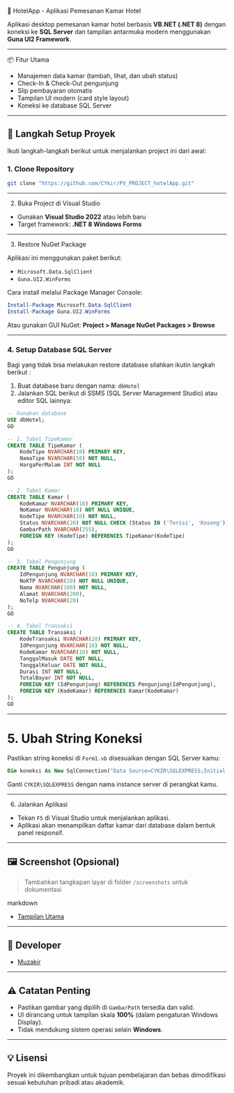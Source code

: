 🏨 HotelApp - Aplikasi Pemesanan Kamar Hotel

Aplikasi desktop pemesanan kamar hotel berbasis **VB.NET (.NET 8)** dengan koneksi ke **SQL Server** dan tampilan antarmuka modern menggunakan **Guna UI2 Framework**.

---

📦 Fitur Utama

- Manajemen data kamar (tambah, lihat, dan ubah status)
- Check-In & Check-Out pengunjung
- Slip pembayaran otomatis
- Tampilan UI modern (card style layout)
- Koneksi ke database SQL Server

---

## 🔧 Langkah Setup Proyek

Ikuti langkah-langkah berikut untuk menjalankan project ini dari awal:

### 1. Clone Repository

```bash
git clone "https://github.com/CYkir/PV_PROJECT_hotelApp.git"
```



---

 2. Buka Project di Visual Studio

- Gunakan **Visual Studio 2022** atau lebih baru
- Target framework: **.NET 8 Windows Forms**

---

 3. Restore NuGet Package

Aplikasi ini menggunakan paket berikut:

- `Microsoft.Data.SqlClient`
- `Guna.UI2.WinForms`

Cara install melalui Package Manager Console:

```powershell
Install-Package Microsoft.Data.SqlClient
Install-Package Guna.UI2.WinForms
```

Atau gunakan GUI NuGet:
**Project > Manage NuGet Packages > Browse**

---

### 4. Setup Database SQL Server

Bagi yang tidak bisa melakukan restore database silahkan ikutin langkah berikut :

1. Buat database baru dengan nama: `dbHotel`
2. Jalankan SQL berikut di SSMS (SQL Server Management Studio) atau editor SQL lainnya:

```sql
-- Gunakan database
USE dbHotel;
GO

-- 1. Tabel TipeKamar
CREATE TABLE TipeKamar (
    KodeTipe NVARCHAR(10) PRIMARY KEY,
    NamaTipe NVARCHAR(50) NOT NULL,
    HargaPerMalam INT NOT NULL
);
GO

-- 2. Tabel Kamar
CREATE TABLE Kamar (
    KodeKamar NVARCHAR(10) PRIMARY KEY,
    NoKamar NVARCHAR(10) NOT NULL UNIQUE,
    KodeTipe NVARCHAR(10) NOT NULL,
    Status NVARCHAR(20) NOT NULL CHECK (Status IN ('Terisi', 'Kosong')),
    GambarPath NVARCHAR(255),
    FOREIGN KEY (KodeTipe) REFERENCES TipeKamar(KodeTipe)
);
GO

-- 3. Tabel Pengunjung
CREATE TABLE Pengunjung (
    IdPengunjung NVARCHAR(10) PRIMARY KEY,
    NoKTP NVARCHAR(20) NOT NULL UNIQUE,
    Nama NVARCHAR(100) NOT NULL,
    Alamat NVARCHAR(200),
    NoTelp NVARCHAR(20)
);
GO

-- 4. Tabel Transaksi
CREATE TABLE Transaksi (
    KodeTransaksi NVARCHAR(20) PRIMARY KEY,
    IdPengunjung NVARCHAR(10) NOT NULL,
    KodeKamar NVARCHAR(10) NOT NULL,
    TanggalMasuk DATE NOT NULL,
    TanggalKeluar DATE NOT NULL,
    Durasi INT NOT NULL,
    TotalBayar INT NOT NULL,
    FOREIGN KEY (IdPengunjung) REFERENCES Pengunjung(IdPengunjung),
    FOREIGN KEY (KodeKamar) REFERENCES Kamar(KodeKamar)
);
GO

```

---

# 5. Ubah String Koneksi

Pastikan string koneksi di `Form1.vb` disesuaikan dengan SQL Server kamu:

```vb
Dim koneksi As New SqlConnection("Data Source=CYKIR\SQLEXPRESS;Initial Catalog=dbHotel;Integrated Security=True;TrustServerCertificate=True")
```

Ganti `CYKIR\SQLEXPRESS` dengan nama instance server di perangkat kamu.

---

 6. Jalankan Aplikasi

- Tekan `F5` di Visual Studio untuk menjalankan aplikasi.
- Aplikasi akan menampilkan daftar kamar dari database dalam bentuk panel responsif.

---

## 🖼️ Screenshot (Opsional)

> Tambahkan tangkapan layar di folder `/screenshots` untuk dokumentasi

markdown
- [Tampilan Utama](screenshots/form_utama.png)


---

## 👤 Developer

- [Muzakir](https://github.com/CYkir)

---

## ⚠️ Catatan Penting

- Pastikan gambar yang dipilih di `GambarPath` tersedia dan valid.
- UI dirancang untuk tampilan skala **100%** (dalam pengaturan Windows Display).
- Tidak mendukung sistem operasi selain **Windows**.

---

## 💡 Lisensi

Proyek ini dikembangkan untuk tujuan pembelajaran dan bebas dimodifikasi sesuai kebutuhan pribadi atau akademik.

